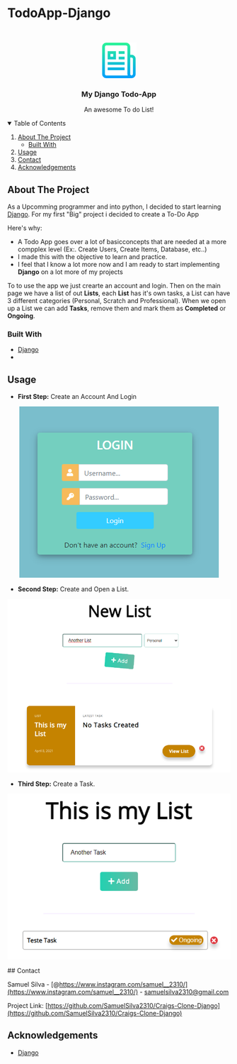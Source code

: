 # TodoApp-Django


<!-- PROJECT SHIELDS -->
<!--

[![Contributors][contributors-shield]][contributors-url]
[![Forks][forks-shield]][forks-url]
[![Stargazers][stars-shield]][stars-url]
[![Issues][issues-shield]][issues-url]
[![MIT License][license-shield]][license-url]
[![LinkedIn][linkedin-shield]][linkedin-url]



<!-- PROJECT LOGO -->
<br />
<p align="center">
  <a href="https://github.com/othneildrew/Best-README-Template">
    <img src="https://github.com/SamuelSilva2310/Craigs-Clone-Django/blob/main/readme_img/logo.png" alt="Logo" width="80" height="80">
  </a>

  <h3 align="center">My Django Todo-App</h3>

  <p align="center">
    An awesome To do List!
  </p>
</p>



<!-- TABLE OF CONTENTS -->
<details open="open">
  <summary>Table of Contents</summary>
  <ol>
    <li>
      <a href="#about-the-project">About The Project</a>
      <ul>
        <li><a href="#built-with">Built With</a></li>
      </ul>
    </li>
    <li><a href="#usage">Usage</a></li>
    <li><a href="#contact">Contact</a></li>
    <li><a href="#acknowledgements">Acknowledgements</a></li>
  </ol>
</details>



<!-- ABOUT THE PROJECT -->
## About The Project



As a Upcomming programmer and into python, I decided to start learning [Django](https://www.djangoproject.com/).
For my first "Big" project i decided to create a To-Do App


Here's why:
* A Todo App goes over a lot of basicconcepts that are needed at a more compplex level (Ex:. Create Users, Create Items, Database, etc..)
* I made this with the objective to learn and practice.
* I feel that I know a lot more now and I am ready to start implementing **Django** on a lot more of my projects 

To to use the app we just crearte an account and login. Then on the main page we have a list of out **Lists**, each **List** has it's own tasks, a List can have 3 different categories (Personal, Scratch and Professional). When we open up a List we can add **Tasks**, remove them and mark them as **Completed** or **Ongoing**.

### Built With
* [Django](https://www.djangoproject.com/)
* 
<!-- USAGE EXAMPLES -->
## Usage

- **First Step:** Create an Account And Login
<p align="center">
  <img src="https://github.com/SamuelSilva2310/django-TodoApp/blob/main/imagesReadMe/Login.png?raw=true" alt="CaturrasList"/><br/>
</p>

- **Second Step:**  Create and Open a List.
<p align="center">
  <img src="https://github.com/SamuelSilva2310/django-TodoApp/blob/main/imagesReadMe/Lists.png?raw=true" alt="CaturrasList"/><br/>
</p>

- **Third Step:**  Create a Task.
<p align="center">
  <img src="https://github.com/SamuelSilva2310/django-TodoApp/blob/main/imagesReadMe/task.png?raw=true" alt="CaturrasList"/><br/>
</p>
<!-- CONTACT -->
## Contact

Samuel Silva - [@https://www.instagram.com/samuel__2310/](https://www.instagram.com/samuel__2310/) - samuelsilva2310@gmail.com

Project Link: [https://github.com/SamuelSilva2310/Craigs-Clone-Django](https://github.com/SamuelSilva2310/Craigs-Clone-Django)



<!-- ACKNOWLEDGEMENTS -->
## Acknowledgements
* [Django](https://www.djangoproject.com/)







